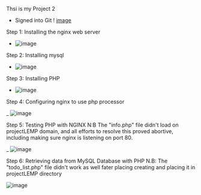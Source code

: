 Thsi is my Project 2


- Signed into Git
!  [image](https://user-images.githubusercontent.com/94152732/166037658-3ae6e9ec-bf86-47f6-9f13-ef0ff7a6e010.png)


Step 1: Installing the nginx web server

  - ![image](https://user-images.githubusercontent.com/94152732/166051074-05bbcfe4-2752-4008-a069-32ca70a65bfb.png)

Step 2: Installing mysql

  - ![image](https://user-images.githubusercontent.com/94152732/166058320-5be70d56-d9ec-47ba-b27e-77d2ac576d48.png)

Step 3: Installing PHP

-  ![image](https://user-images.githubusercontent.com/94152732/166058640-5067fb19-fd29-4ebd-a939-500950b633e9.png)


Step 4: Configuring nginx to use php processor

_ ![image](https://user-images.githubusercontent.com/94152732/166062768-5b30ded1-2161-465b-b65c-0f2cabb9fc86.png)


Step 5: Testing PHP with NGINX  N:B The "info.php" file didn't load on projectLEMP domain, and all efforts to resolve this proved abortive, including making sure nginx is listening on port 80.

_  ![image](https://user-images.githubusercontent.com/94152732/166110689-644c0f6a-b79b-4c76-ac03-ae84cd6137dc.png)

Step 6: Retrieving data from MySQL Database with PHP   N.B: The "todo_list.php" file didn't work as well fater placing creating and placing it in projectLEMP directory

![image](https://user-images.githubusercontent.com/94152732/166125189-890ca20a-5998-4da2-9ff6-a1cabe20f77c.png)
